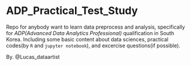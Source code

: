 # ADP_Practical_Test_Study

Repo for anybody want to learn data preprocess and analysis, specifically for *ADP(Advanced Data Analytics Professional)* qualification in South Korea.
Including some basic content about data sciences, practical codes(by `R` and `jupyter notebook`), and excercise questions(if possible).

By. @Lucas_dataartist
